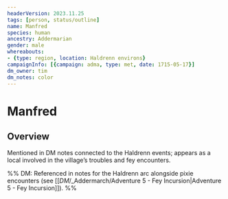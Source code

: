 ```yaml
---
headerVersion: 2023.11.25
tags: [person, status/outline]
name: Manfred
species: human
ancestry: Addermarian
gender: male
whereabouts:
- {type: region, location: Haldrenn environs}
campaignInfo: [{campaign: adma, type: met, date: 1715-05-17}]
dm_owner: tim
dm_notes: color
---
```

# Manfred

## Overview
Mentioned in DM notes connected to the Haldrenn events; appears as a local involved in the village’s troubles and fey encounters.

%% DM: Referenced in notes for the Haldrenn arc alongside pixie encounters (see [[_DM_/_Addermarch/Adventure 5 - Fey Incursion|Adventure 5 - Fey Incursion]]). %%

